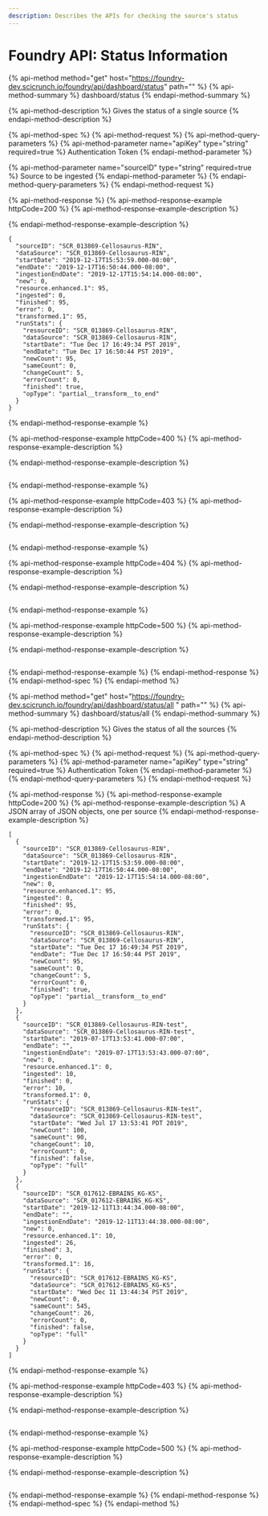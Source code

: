 ```yaml
---
description: Describes the APIs for checking the source's status
---
```


# Foundry API: Status Information

{% api-method method="get" host="https://foundry-dev.scicrunch.io/foundry/api/dashboard/status" path="" %}
{% api-method-summary %}
dashboard/status
{% endapi-method-summary %}

{% api-method-description %}
Gives the status of a single source
{% endapi-method-description %}

{% api-method-spec %}
{% api-method-request %}
{% api-method-query-parameters %}
{% api-method-parameter name="apiKey" type="string" required=true %}
Authentication Token
{% endapi-method-parameter %}

{% api-method-parameter name="sourceID" type="string" required=true %}
Source to be ingested
{% endapi-method-parameter %}
{% endapi-method-query-parameters %}
{% endapi-method-request %}

{% api-method-response %}
{% api-method-response-example httpCode=200 %}
{% api-method-response-example-description %}

{% endapi-method-response-example-description %}

```
{
  "sourceID": "SCR_013869-Cellosaurus-RIN",
  "dataSource": "SCR_013869-Cellosaurus-RIN",
  "startDate": "2019-12-17T15:53:59.000-08:00",
  "endDate": "2019-12-17T16:50:44.000-08:00",
  "ingestionEndDate": "2019-12-17T15:54:14.000-08:00",
  "new": 0,
  "resource.enhanced.1": 95,
  "ingested": 0,
  "finished": 95,
  "error": 0,
  "transformed.1": 95,
  "runStats": {
    "resourceID": "SCR_013869-Cellosaurus-RIN",
    "dataSource": "SCR_013869-Cellosaurus-RIN",
    "startDate": "Tue Dec 17 16:49:34 PST 2019",
    "endDate": "Tue Dec 17 16:50:44 PST 2019",
    "newCount": 95,
    "sameCount": 0,
    "changeCount": 5,
    "errorCount": 0,
    "finished": true,
    "opType": "partial__transform__to_end"
  }
}
```
{% endapi-method-response-example %}

{% api-method-response-example httpCode=400 %}
{% api-method-response-example-description %}

{% endapi-method-response-example-description %}

```

```
{% endapi-method-response-example %}

{% api-method-response-example httpCode=403 %}
{% api-method-response-example-description %}

{% endapi-method-response-example-description %}

```

```
{% endapi-method-response-example %}

{% api-method-response-example httpCode=404 %}
{% api-method-response-example-description %}

{% endapi-method-response-example-description %}

```

```
{% endapi-method-response-example %}

{% api-method-response-example httpCode=500 %}
{% api-method-response-example-description %}

{% endapi-method-response-example-description %}

```

```
{% endapi-method-response-example %}
{% endapi-method-response %}
{% endapi-method-spec %}
{% endapi-method %}

{% api-method method="get" host="https://foundry-dev.scicrunch.io/foundry/api/dashboard/status/all " path="" %}
{% api-method-summary %}
dashboard/status/all
{% endapi-method-summary %}

{% api-method-description %}
Gives the status of all the sources
{% endapi-method-description %}

{% api-method-spec %}
{% api-method-request %}
{% api-method-query-parameters %}
{% api-method-parameter name="apiKey" type="string" required=true %}
Authentication Token 
{% endapi-method-parameter %}
{% endapi-method-query-parameters %}
{% endapi-method-request %}

{% api-method-response %}
{% api-method-response-example httpCode=200 %}
{% api-method-response-example-description %}
A JSON array of JSON objects, one per source
{% endapi-method-response-example-description %}

```
[
  {
    "sourceID": "SCR_013869-Cellosaurus-RIN",
    "dataSource": "SCR_013869-Cellosaurus-RIN",
    "startDate": "2019-12-17T15:53:59.000-08:00",
    "endDate": "2019-12-17T16:50:44.000-08:00",
    "ingestionEndDate": "2019-12-17T15:54:14.000-08:00",
    "new": 0,
    "resource.enhanced.1": 95,
    "ingested": 0,
    "finished": 95,
    "error": 0,
    "transformed.1": 95,
    "runStats": {
      "resourceID": "SCR_013869-Cellosaurus-RIN",
      "dataSource": "SCR_013869-Cellosaurus-RIN",
      "startDate": "Tue Dec 17 16:49:34 PST 2019",
      "endDate": "Tue Dec 17 16:50:44 PST 2019",
      "newCount": 95,
      "sameCount": 0,
      "changeCount": 5,
      "errorCount": 0,
      "finished": true,
      "opType": "partial__transform__to_end"
    }
  },
  {
    "sourceID": "SCR_013869-Cellosaurus-RIN-test",
    "dataSource": "SCR_013869-Cellosaurus-RIN-test",
    "startDate": "2019-07-17T13:53:41.000-07:00",
    "endDate": "",
    "ingestionEndDate": "2019-07-17T13:53:43.000-07:00",
    "new": 0,
    "resource.enhanced.1": 0,
    "ingested": 10,
    "finished": 0,
    "error": 10,
    "transformed.1": 0,
    "runStats": {
      "resourceID": "SCR_013869-Cellosaurus-RIN-test",
      "dataSource": "SCR_013869-Cellosaurus-RIN-test",
      "startDate": "Wed Jul 17 13:53:41 PDT 2019",
      "newCount": 100,
      "sameCount": 90,
      "changeCount": 10,
      "errorCount": 0,
      "finished": false,
      "opType": "full"
    }
  },
  {
    "sourceID": "SCR_017612-EBRAINS_KG-KS",
    "dataSource": "SCR_017612-EBRAINS_KG-KS",
    "startDate": "2019-12-11T13:44:34.000-08:00",
    "endDate": "",
    "ingestionEndDate": "2019-12-11T13:44:38.000-08:00",
    "new": 0,
    "resource.enhanced.1": 10,
    "ingested": 26,
    "finished": 3,
    "error": 0,
    "transformed.1": 16,
    "runStats": {
      "resourceID": "SCR_017612-EBRAINS_KG-KS",
      "dataSource": "SCR_017612-EBRAINS_KG-KS",
      "startDate": "Wed Dec 11 13:44:34 PST 2019",
      "newCount": 0,
      "sameCount": 545,
      "changeCount": 26,
      "errorCount": 0,
      "finished": false,
      "opType": "full"
    }
  }
]
```
{% endapi-method-response-example %}

{% api-method-response-example httpCode=403 %}
{% api-method-response-example-description %}

{% endapi-method-response-example-description %}

```

```
{% endapi-method-response-example %}

{% api-method-response-example httpCode=500 %}
{% api-method-response-example-description %}

{% endapi-method-response-example-description %}

```

```
{% endapi-method-response-example %}
{% endapi-method-response %}
{% endapi-method-spec %}
{% endapi-method %}



